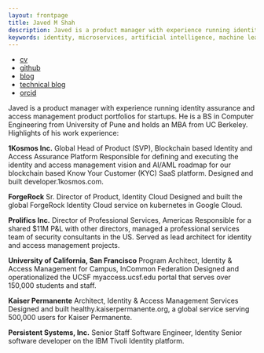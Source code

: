```yaml
---
layout: frontpage
title: Javed M Shah
description: Javed is a product manager with experience running identity assurance and access management product portfolios for startups. He is a BS in Computer Engineering from University of Pune and holds an MBA from UC Berkeley.
keywords: identity, microservices, artificial intelligence, machine learning, security, policies, data, platform, berkeley
---
```


<div class="navbar">
  <div class="navbar-inner">
      <ul class="nav">
          <li><a href="{{ BASE_PATH }}/jshah-public.pdf">cv</a></li>
          <li><a href="https://github.com/javedmshah">github</a></li>
          <li><a href="https://www.1kosmos.com/authors/javed-shah/">blog</a></li>
          <li><a href="https://backstage.forgerock.com/search/?t=community&q=Javed%20Shah&page=1&sort=_score:desc">technical blog</a></li>
          <li><a href="https://orcid.org/0009-0009-7472-5614">orcid</a></li>
      </ul>
  </div>
</div>

Javed is a product manager with experience running identity assurance and access management product portfolios for startups. He is a BS in Computer Engineering from University of Pune and holds an MBA from UC Berkeley.
Highlights of his work experience:

**1Kosmos Inc.**
Global Head of Product (SVP), Blockchain based Identity and Access Assurance Platform
Responsible for defining and executing the identity and access management vision and AI/AML roadmap for our blockchain based Know Your Customer (KYC) SaaS platform. Designed and built developer.1kosmos.com.

**ForgeRock**
Sr. Director of Product, Identity Cloud
Designed and built the global ForgeRock Identity Cloud service on kubernetes in Google Cloud.

**Prolifics Inc.**
Director of Professional Services, Americas
Responsible for a shared $11M P&L with other directors, managed a professional services team of security consultants in the US. Served as lead architect for identity and access management projects.

**University of California, San Francisco**
Program Architect, Identity & Access Management for Campus, InCommon Federation
Designed and operationalized the UCSF myaccess.ucsf.edu portal that serves over 150,000 students and staff.

**Kaiser Permanente**
Architect, Identity & Access Management Services
Designed and built healthy.kaiserpermanente.org, a global service serving 500,000 users for Kaiser Permanente.

**Persistent Systems, Inc.**
Senior Staff Software Engineer, Identity
Senior software developer on the IBM Tivoli Identity platform.
